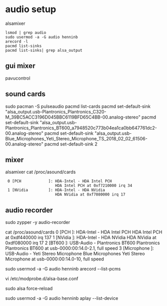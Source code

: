 # audio setup

alsamixer
```
lsmod | grep audio
sudo usermod -a -G audio henninb
arecord -l
pacmd list-sinks
pacmd list-sinks| grep alsa_output
```

## gui mixer
pavucontrol

## sound cards
sudo pacman -S pulseaudio
pacmd list-cards
pacmd set-default-sink "alsa_output.usb-Plantronics_Plantronics_C320-M_39BC5ACC3196D045BBC6119BFD65C4BB-00.analog-stereo"
pacmd set-default-sink "alsa_output.usb-Plantronics_Plantronics_BT600_a7948520c773b04ea1ca0bb647761dc2-00.analog-stereo"
pacmd set-default-sink "alsa_output.usb-Blue_Microphones_Yeti_Stereo_Microphone_TS_2018_02_02_61506-00.analog-stereo"
pacmd set-default-sink 2

## mixer
alsamixer
cat /proc/asound/cards

```
 0 [PCH            ]: HDA-Intel - HDA Intel PCH
                      HDA Intel PCH at 0xf7210000 irq 34
 1 [NVidia         ]: HDA-Intel - HDA NVidia
                      HDA NVidia at 0xf7080000 irq 17
```

## audio recorder
sudo zypper -y audio-recorder


cat /proc/asound/cards
 0 [PCH            ]: HDA-Intel - HDA Intel PCH
                      HDA Intel PCH at 0xdf440000 irq 137
 1 [NVidia         ]: HDA-Intel - HDA NVidia
                      HDA NVidia at 0xdf080000 irq 17
 2 [BT600          ]: USB-Audio - Plantronics BT600
                      Plantronics Plantronics BT600 at usb-0000:00:14.0-2.1, full speed
 3 [Microphone     ]: USB-Audio - Yeti Stereo Microphone
                      Blue Microphones Yeti Stereo Microphone at usb-0000:00:14.0-10, full speed

sudo usermod -a -G audio henninb
arecord --list-pcms

vi /etc/modprobe.d/alsa-base.conf

sudo alsa force-reload

sudo usermod -a -G audio henninb
aplay --list-device
